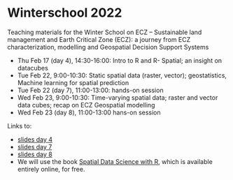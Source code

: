 # Winterschool 2022

Teaching materials for the Winter School on ECZ – Sustainable land management and Earth Critical Zone (ECZ): a journey from ECZ characterization, modelling and Geospatial Decision Support Systems

* Thu Feb 17 (day 4), 14:30-16:00: Intro to R and R- Spatial; an insight on datacubes
* Tue Feb 22, 9:00-10:30: Static spatial data (raster, vector); geostatistics, Machine learning for spatial prediction
* Tue Feb 22 (day 7), 11:00-13:00: hands-on session
* Wed Feb 23, 9:00-10:30: Time-varying spatial data; raster and vector data cubes; recap on ECZ Geospatial modelling 
* Wed Feb 23 (day 8), 11:00-13:00 hans-on session


Links to:

* [slides day 4](https://edzer.github.io/winterschool/day4.html)
* [slides day 7](https://edzer.github.io/winterschool/day7.html)
* [slides day 8](https://edzer.github.io/winterschool/day8.html)
* We will use the book [Spatial Data Science with R](https://r-spatial.org/book), which is available entirely online, for free.
